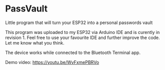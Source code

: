 # PassVault
 Little program that will turn your ESP32 into a personal passwords vault

This program was uploaded to my ESP32 via Arduino IDE and is curently in revision 1. Feel free to use your favourite IDE and further improve the code. Let me know what you think.

The device works while connected to the Bluetooth Terminal app. 

Demo video: https://youtu.be/WvFxmePBRVo